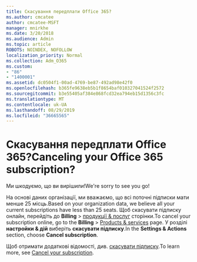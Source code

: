 ```yaml
---
title: Скасування передплати Office 365?
ms.author: cmcatee
author: cmcatee-MSFT
manager: mnirkhe
ms.date: 3/20/2018
ms.audience: Admin
ms.topic: article
ROBOTS: NOINDEX, NOFOLLOW
localization_priority: Normal
ms.collection: Adm_O365
ms.custom:
- "86"
- "1400001"
ms.assetid: dc0504f1-00ad-4769-be87-492ad98e42f0
ms.openlocfilehash: b365fe9638eb5b1f8654baf010327041524f2572
ms.sourcegitcommit: b3e55405af384e868fcd32ea794eb15d1356c3fc
ms.translationtype: MT
ms.contentlocale: uk-UA
ms.lasthandoff: 08/29/2019
ms.locfileid: "36665565"
---
```

# <a name="canceling-your-office-365-subscription"></a><span data-ttu-id="4491d-102">Скасування передплати Office 365?</span><span class="sxs-lookup"><span data-stu-id="4491d-102">Canceling your Office 365 subscription?</span></span>

<span data-ttu-id="4491d-103">Ми шкодуємо, що ви вирішили!</span><span class="sxs-lookup"><span data-stu-id="4491d-103">We're sorry to see you go!</span></span>
  
<span data-ttu-id="4491d-104">На основі даних організації, ми вважаємо, що всі поточні підписки мати менше 25 місць.</span><span class="sxs-lookup"><span data-stu-id="4491d-104">Based on your organization data, we believe all your current subscriptions have less than 25 seats.</span></span> <span data-ttu-id="4491d-105">Щоб скасувати підписку онлайн, перейдіть до **Billing** \> [продукції & послуг](https://go.microsoft.com/fwlink/p/?linkid=842054) сторінки.</span><span class="sxs-lookup"><span data-stu-id="4491d-105">To cancel your subscription online, go to the **Billing** \> [Products & services](https://go.microsoft.com/fwlink/p/?linkid=842054) page.</span></span> <span data-ttu-id="4491d-106">У розділі **настройки & дій** виберіть **скасувати підписку**.</span><span class="sxs-lookup"><span data-stu-id="4491d-106">In the **Settings & Actions** section, choose **Cancel subscription**.</span></span>
  
<span data-ttu-id="4491d-107">Щоб отримати додаткові відомості, див. [скасувати підписку](https://docs.microsoft.com/office365/admin/subscriptions-and-billing/cancel-your-subscription).</span><span class="sxs-lookup"><span data-stu-id="4491d-107">To learn more, see [Cancel your subscription](https://docs.microsoft.com/office365/admin/subscriptions-and-billing/cancel-your-subscription).</span></span>
